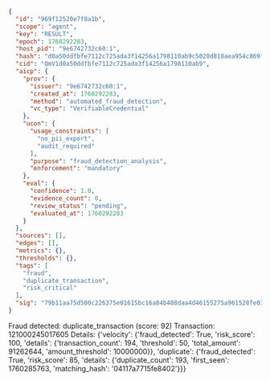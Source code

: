 ```json
{
  "id": "969f12520e7f8a1b",
  "scope": "agent",
  "key": "RESULT",
  "epoch": 1760292283,
  "host_pid": "9e6742732c60:1",
  "hash": "d0a50ddfbfe7112c725ada3f14256a1798110ab9c5020d818aea954c869f8055",
  "cid": "QmV1d0a50ddfbfe7112c725ada3f14256a1798110ab9",
  "aicp": {
    "prov": {
      "issuer": "9e6742732c60:1",
      "created_at": 1760292283,
      "method": "automated_fraud_detection",
      "vc_type": "VerifiableCredential"
    },
    "ucon": {
      "usage_constraints": [
        "no_pii_export",
        "audit_required"
      ],
      "purpose": "fraud_detection_analysis",
      "enforcement": "mandatory"
    },
    "eval": {
      "confidence": 1.0,
      "evidence_count": 0,
      "review_status": "pending",
      "evaluated_at": 1760292283
    }
  },
  "sources": [],
  "edges": [],
  "metrics": {},
  "thresholds": {},
  "tags": [
    "fraud",
    "duplicate_transaction",
    "risk_critical"
  ],
  "sig": "79b11aa75d500c226375e01615bc16a84b488daa4d46155275a961528fe03728"
}
```

Fraud detected: duplicate_transaction (score: 92)
Transaction: 121000245017605
Details: {'velocity': {'fraud_detected': True, 'risk_score': 100, 'details': {'transaction_count': 194, 'threshold': 50, 'total_amount': 91262644, 'amount_threshold': 10000000}}, 'duplicate': {'fraud_detected': True, 'risk_score': 85, 'details': {'duplicate_count': 193, 'first_seen': 1760285763, 'matching_hash': '04117a7715fe8402'}}}